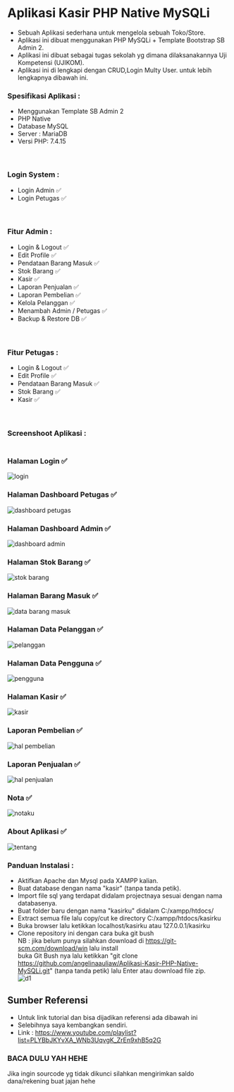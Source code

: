 # Aplikasi Kasir PHP Native MySQLi <br>
 - Sebuah Aplikasi sederhana untuk mengelola sebuah Toko/Store.<br>
 - Aplikasi ini dibuat menggunakan PHP MySQLi + Template Bootstrap SB Admin 2.<br>
 - Aplikasi ini dibuat sebagai tugas sekolah yg dimana dilaksanakannya Uji Kompetensi (UJIKOM).<br>
 - Aplikasi ini di lengkapi dengan CRUD,Login Multy User. untuk lebih lengkapnya dibawah ini. <br>
 ### Spesifikasi Aplikasi :<br>
 - Menggunakan Template SB Admin 2<br>
 - PHP Native<br>
 - Database MySQL<br>
 - Server : MariaDB<br>
 - Versi PHP: 7.4.15<br>
 <br> <br>
 ### Login System :<br>
 - Login Admin ✅<br>
 - Login Petugas ✅<br>
<br> <br>
 ### Fitur Admin :<br>
 - Login & Logout ✅<br>
 - Edit Profile ✅<br>
 - Pendataan Barang Masuk ✅<br>
 - Stok Barang ✅<br>
 - Kasir ✅<br>
 - Laporan Penjualan ✅<br>
 - Laporan Pembelian ✅<br>
 - Kelola Pelanggan ✅<br>
 - Menambah Admin / Petugas ✅<br>
 - Backup & Restore DB ✅<br>
<br> <br>
 ### Fitur Petugas :<br>
 - Login & Logout ✅<br>
 - Edit Profile ✅<br>
 - Pendataan Barang Masuk ✅<br>
 - Stok Barang ✅<br>
 - Kasir ✅<br>
<br> <br>
### Screenshoot Aplikasi : <br><br>

###  Halaman Login ✅
![login](https://github.com/angelinaauliaw/Aplikasi-Kasir-php-native/assets/156304008/1fd0a6b7-d2a5-44d3-b2a4-eee567d1aebc)
### Halaman Dashboard Petugas ✅
![dashboard petugas](https://github.com/angelinaauliaw/Aplikasi-Kasir-php-native/assets/156304008/84f0d6cb-44ed-4b5b-a594-594ef8d3d986)
###  Halaman Dashboard Admin ✅
![dashboard admin](https://github.com/angelinaauliaw/Aplikasi-Kasir-php-native/assets/156304008/4392a0d6-837b-46cf-b001-1ffd76ad935a)
### Halaman Stok Barang ✅
![stok barang](https://github.com/angelinaauliaw/Aplikasi-Kasir-php-native/assets/156304008/1dd6b278-040f-4a04-9d06-a1d4c7c09c6d)
###  Halaman Barang Masuk ✅
![data barang masuk](https://github.com/angelinaauliaw/Aplikasi-Kasir-php-native/assets/156304008/52dcd77b-9543-4684-8b13-29fb2c4d6a2b)
### Halaman Data Pelanggan ✅
![pelanggan](https://github.com/angelinaauliaw/Aplikasi-Kasir-php-native/assets/156304008/bf02ed93-0bc5-40b3-b889-c5973427f9f9)
### Halaman Data Pengguna ✅
![pengguna](https://github.com/angelinaauliaw/Aplikasi-Kasir-php-native/assets/156304008/b93b82c9-1719-4d5d-9db1-1d003f9b3f4e)
### Halaman Kasir ✅
![kasir](https://github.com/angelinaauliaw/Aplikasi-Kasir-php-native/assets/156304008/2de17b57-a855-4412-9f6e-878f193d578b)
###  Laporan Pembelian ✅
![hal pembelian](https://github.com/angelinaauliaw/Aplikasi-Kasir-php-native/assets/156304008/75b8a142-9460-4a7c-84f1-1e73b62c6847)
###  Laporan Penjualan ✅
![hal penjualan](https://github.com/angelinaauliaw/Aplikasi-Kasir-php-native/assets/156304008/a419e9cc-26e8-4312-b995-b2698bba8cb1)
### Nota ✅
![notaku](https://github.com/angelinaauliaw/Aplikasi-Kasir-php-native/assets/156304008/405ef740-01df-47b5-bf1c-ae07f1a07332)
###  About Aplikasi ✅
![tentang](https://github.com/angelinaauliaw/Aplikasi-Kasir-php-native/assets/156304008/26af9b92-be59-40c7-a065-958efd6a8ea4)


### Panduan Instalasi :<br>
- Aktifkan Apache dan Mysql pada XAMPP kalian.<br>
- Buat database dengan nama "kasir" (tanpa tanda petik).<br>
- Import file sql yang terdapat didalam projectnaya sesuai dengan nama databasenya.<br>
- Buat folder baru dengan nama "kasirku" didalam C:/xampp/htdocs/ <br>
- Extract semua file lalu copy/cut ke directory C:/xampp/htdocs/kasirku<br>
- Buka browser lalu ketikkan localhost/kasirku atau 127.0.0.1/kasirku<br>
- Clone repository ini dengan cara buka git bush <br> NB : jika belum punya silahkan download di https://git-scm.com/download/win lalu install <br> buka Git Bush nya lalu ketikkan "git clone https://github.com/angelinaauliaw/Aplikasi-Kasir-PHP-Native-MySQLi.git" (tanpa tanda petik) lalu Enter atau download file zip.<br>
![d1](https://github.com/mgoski/APPM/assets/142203248/13a99ca6-4174-4615-b058-9d39a1c4338d)


## Sumber Referensi
- Untuk link tutorial dan bisa dijadikan referensi ada dibawah ini
- Selebihnya saya kembangkan sendiri.
- Link : https://www.youtube.com/playlist?list=PLYBbJKYvXA_WNb3UqvgK_ZrEn9xhB5q2G



### BACA DULU YAH HEHE <br>
Jika ingin sourcode yg tidak dikunci silahkan mengirimkan saldo dana/rekening buat jajan hehe <br>
